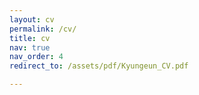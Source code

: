 ```yaml
---
layout: cv
permalink: /cv/
title: cv
nav: true
nav_order: 4
redirect_to: /assets/pdf/Kyungeun_CV.pdf

---
```

